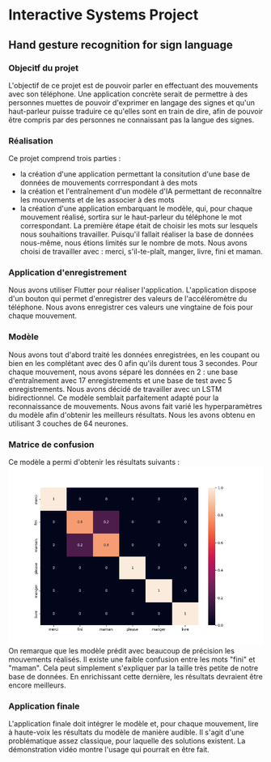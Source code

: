 # Interactive Systems Project

## Hand gesture recognition for sign language

### Objecitf du projet
L'objectif de ce projet est de pouvoir parler en effectuant des mouvements avec son téléphone.
Une application concrète serait de permettre à des personnes muettes de pouvoir d'exprimer en langage des signes et qu'un haut-parleur puisse traduire ce qu'elles sont en train de dire, afin de pouvoir être compris par des personnes ne connaissant pas la langue des signes.

### Réalisation
Ce projet comprend trois parties : 
 - la création d'une application permettant la consitution d'une base de données de mouvements corrrespondant à des mots
 - la création et l'entraînement d'un modèle d'IA permettant de reconnaître les mouvements et de les associer à des mots
 - la création d'une application embarquant le modèle, qui, pour chaque mouvement réalisé, sortira sur le haut-parleur du téléphone le mot correspondant.
La première étape était de choisir les mots sur lesquels nous souhaitions travailler. Puisqu'il fallait réaliser la base de données nous-même, nous étions limités sur le nombre de mots. Nous avons choisi de travailler avec : merci, s'il-te-plaît, manger, livre, fini et maman.

### Application d'enregistrement
Nous avons utiliser Flutter pour réaliser l'application.
L'application dispose d'un bouton qui permet d'enregistrer des valeurs de l'accéléromètre du téléphone.
Nous avons enregistrer ces valeurs une vingtaine de fois pour chaque mouvement.

### Modèle
Nous avons tout d'abord traité les données enregistrées, en les coupant ou bien en les complétant avec des 0 afin qu'ils durent tous 3 secondes.
Pour chaque mouvement, nous avons séparé les données en 2 : une base d'entraînement avec 17 enregistrements et une base de test avec 5 enregistrements. 
Nous avons décidé de travailler avec un LSTM bidirectionnel. Ce modèle semblait parfaitement adapté pour la reconnaissance de mouvements.
Nous avons fait varié les hyperparamètres du modèle afin d'obtenir les meilleurs résultats. Nous les avons obtenu en utilisant 3 couches de 64 neurones.

### Matrice de confusion
Ce modèle a permi d'obtenir les résultats suivants : 
![last_confusion_matrix](confusion_matrix.png)
On remarque que les modèle prédit avec beaucoup de précision les mouvements réalisés.
Il existe une faible confusion entre les mots "fini" et "maman". Cela peut simplement s'expliquer par la taille très petite de notre base de données.
En enrichissant cette dernière, les résultats devraient être encore meilleurs.

### Application finale
L'application finale doit intégrer le modèle et, pour chaque mouvement, lire à haute-voix les résultats du modèle de manière audible.
Il s'agit d'une problématique assez classique, pour laquelle des solutions existent. La démonstration vidéo montre l'usage qui pourrait en être fait. 

